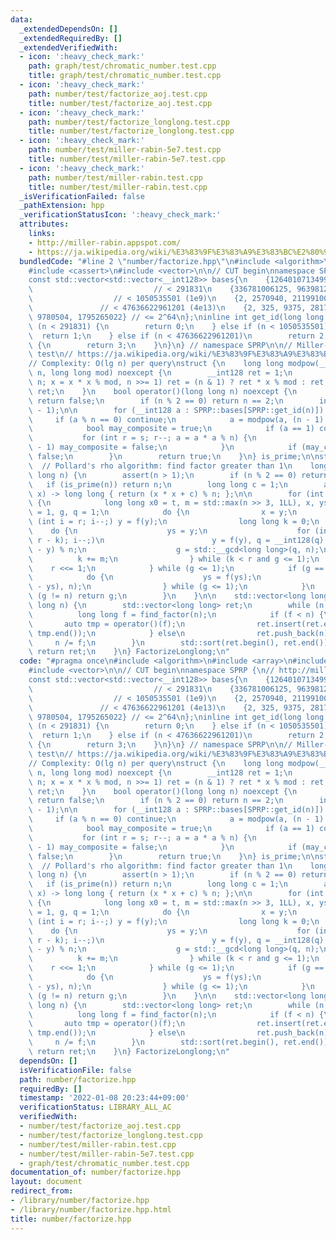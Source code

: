 ```yaml
---
data:
  _extendedDependsOn: []
  _extendedRequiredBy: []
  _extendedVerifiedWith:
  - icon: ':heavy_check_mark:'
    path: graph/test/chromatic_number.test.cpp
    title: graph/test/chromatic_number.test.cpp
  - icon: ':heavy_check_mark:'
    path: number/test/factorize_aoj.test.cpp
    title: number/test/factorize_aoj.test.cpp
  - icon: ':heavy_check_mark:'
    path: number/test/factorize_longlong.test.cpp
    title: number/test/factorize_longlong.test.cpp
  - icon: ':heavy_check_mark:'
    path: number/test/miller-rabin-5e7.test.cpp
    title: number/test/miller-rabin-5e7.test.cpp
  - icon: ':heavy_check_mark:'
    path: number/test/miller-rabin.test.cpp
    title: number/test/miller-rabin.test.cpp
  _isVerificationFailed: false
  _pathExtension: hpp
  _verificationStatusIcon: ':heavy_check_mark:'
  attributes:
    links:
    - http://miller-rabin.appspot.com/
    - https://ja.wikipedia.org/wiki/%E3%83%9F%E3%83%A9%E3%83%BC%E2%80%93%E3%83%A9%E3%83%93%E3%83%B3%E7%B4%A0%E6%95%B0%E5%88%A4%E5%AE%9A%E6%B3%95
  bundledCode: "#line 2 \"number/factorize.hpp\"\n#include <algorithm>\n#include <array>\n\
    #include <cassert>\n#include <vector>\n\n// CUT begin\nnamespace SPRP {\n// http://miller-rabin.appspot.com/\n\
    const std::vector<std::vector<__int128>> bases{\n    {126401071349994536},   \
    \                           // < 291831\n    {336781006125, 9639812373923155},\
    \                  // < 1050535501 (1e9)\n    {2, 2570940, 211991001, 3749873356},\
    \               // < 47636622961201 (4e13)\n    {2, 325, 9375, 28178, 450775,\
    \ 9780504, 1795265022} // <= 2^64\n};\ninline int get_id(long long n) {\n    if\
    \ (n < 291831) {\n        return 0;\n    } else if (n < 1050535501) {\n      \
    \  return 1;\n    } else if (n < 47636622961201)\n        return 2;\n    else\
    \ {\n        return 3;\n    }\n}\n} // namespace SPRP\n\n// Miller-Rabin primality\
    \ test\n// https://ja.wikipedia.org/wiki/%E3%83%9F%E3%83%A9%E3%83%BC%E2%80%93%E3%83%A9%E3%83%93%E3%83%B3%E7%B4%A0%E6%95%B0%E5%88%A4%E5%AE%9A%E6%B3%95\n\
    // Complexity: O(lg n) per query\nstruct {\n    long long modpow(__int128 x, __int128\
    \ n, long long mod) noexcept {\n        __int128 ret = 1;\n        for (x %= mod;\
    \ n; x = x * x % mod, n >>= 1) ret = (n & 1) ? ret * x % mod : ret;\n        return\
    \ ret;\n    }\n    bool operator()(long long n) noexcept {\n        if (n < 2)\
    \ return false;\n        if (n % 2 == 0) return n == 2;\n        int s = __builtin_ctzll(n\
    \ - 1);\n\n        for (__int128 a : SPRP::bases[SPRP::get_id(n)]) {\n       \
    \     if (a % n == 0) continue;\n            a = modpow(a, (n - 1) >> s, n);\n\
    \            bool may_composite = true;\n            if (a == 1) continue;\n \
    \           for (int r = s; r--; a = a * a % n) {\n                if (a == n\
    \ - 1) may_composite = false;\n            }\n            if (may_composite) return\
    \ false;\n        }\n        return true;\n    }\n} is_prime;\n\nstruct {\n  \
    \  // Pollard's rho algorithm: find factor greater than 1\n    long long find_factor(long\
    \ long n) {\n        assert(n > 1);\n        if (n % 2 == 0) return 2;\n     \
    \   if (is_prime(n)) return n;\n        long long c = 1;\n        auto f = [&](__int128\
    \ x) -> long long { return (x * x + c) % n; };\n\n        for (int t = 1;; t++)\
    \ {\n            long long x0 = t, m = std::max(n >> 3, 1LL), x, ys, y = x0, r\
    \ = 1, g, q = 1;\n            do {\n                x = y;\n                for\
    \ (int i = r; i--;) y = f(y);\n                long long k = 0;\n            \
    \    do {\n                    ys = y;\n                    for (int i = std::min(m,\
    \ r - k); i--;)\n                        y = f(y), q = __int128(q) * std::abs(x\
    \ - y) % n;\n                    g = std::__gcd<long long>(q, n);\n          \
    \          k += m;\n                } while (k < r and g <= 1);\n            \
    \    r <<= 1;\n            } while (g <= 1);\n            if (g == n) {\n    \
    \            do {\n                    ys = f(ys);\n                    g = std::__gcd(std::abs(x\
    \ - ys), n);\n                } while (g <= 1);\n            }\n            if\
    \ (g != n) return g;\n        }\n    }\n\n    std::vector<long long> operator()(long\
    \ long n) {\n        std::vector<long long> ret;\n        while (n > 1) {\n  \
    \          long long f = find_factor(n);\n            if (f < n) {\n         \
    \       auto tmp = operator()(f);\n                ret.insert(ret.end(), tmp.begin(),\
    \ tmp.end());\n            } else\n                ret.push_back(n);\n       \
    \     n /= f;\n        }\n        std::sort(ret.begin(), ret.end());\n       \
    \ return ret;\n    }\n} FactorizeLonglong;\n"
  code: "#pragma once\n#include <algorithm>\n#include <array>\n#include <cassert>\n\
    #include <vector>\n\n// CUT begin\nnamespace SPRP {\n// http://miller-rabin.appspot.com/\n\
    const std::vector<std::vector<__int128>> bases{\n    {126401071349994536},   \
    \                           // < 291831\n    {336781006125, 9639812373923155},\
    \                  // < 1050535501 (1e9)\n    {2, 2570940, 211991001, 3749873356},\
    \               // < 47636622961201 (4e13)\n    {2, 325, 9375, 28178, 450775,\
    \ 9780504, 1795265022} // <= 2^64\n};\ninline int get_id(long long n) {\n    if\
    \ (n < 291831) {\n        return 0;\n    } else if (n < 1050535501) {\n      \
    \  return 1;\n    } else if (n < 47636622961201)\n        return 2;\n    else\
    \ {\n        return 3;\n    }\n}\n} // namespace SPRP\n\n// Miller-Rabin primality\
    \ test\n// https://ja.wikipedia.org/wiki/%E3%83%9F%E3%83%A9%E3%83%BC%E2%80%93%E3%83%A9%E3%83%93%E3%83%B3%E7%B4%A0%E6%95%B0%E5%88%A4%E5%AE%9A%E6%B3%95\n\
    // Complexity: O(lg n) per query\nstruct {\n    long long modpow(__int128 x, __int128\
    \ n, long long mod) noexcept {\n        __int128 ret = 1;\n        for (x %= mod;\
    \ n; x = x * x % mod, n >>= 1) ret = (n & 1) ? ret * x % mod : ret;\n        return\
    \ ret;\n    }\n    bool operator()(long long n) noexcept {\n        if (n < 2)\
    \ return false;\n        if (n % 2 == 0) return n == 2;\n        int s = __builtin_ctzll(n\
    \ - 1);\n\n        for (__int128 a : SPRP::bases[SPRP::get_id(n)]) {\n       \
    \     if (a % n == 0) continue;\n            a = modpow(a, (n - 1) >> s, n);\n\
    \            bool may_composite = true;\n            if (a == 1) continue;\n \
    \           for (int r = s; r--; a = a * a % n) {\n                if (a == n\
    \ - 1) may_composite = false;\n            }\n            if (may_composite) return\
    \ false;\n        }\n        return true;\n    }\n} is_prime;\n\nstruct {\n  \
    \  // Pollard's rho algorithm: find factor greater than 1\n    long long find_factor(long\
    \ long n) {\n        assert(n > 1);\n        if (n % 2 == 0) return 2;\n     \
    \   if (is_prime(n)) return n;\n        long long c = 1;\n        auto f = [&](__int128\
    \ x) -> long long { return (x * x + c) % n; };\n\n        for (int t = 1;; t++)\
    \ {\n            long long x0 = t, m = std::max(n >> 3, 1LL), x, ys, y = x0, r\
    \ = 1, g, q = 1;\n            do {\n                x = y;\n                for\
    \ (int i = r; i--;) y = f(y);\n                long long k = 0;\n            \
    \    do {\n                    ys = y;\n                    for (int i = std::min(m,\
    \ r - k); i--;)\n                        y = f(y), q = __int128(q) * std::abs(x\
    \ - y) % n;\n                    g = std::__gcd<long long>(q, n);\n          \
    \          k += m;\n                } while (k < r and g <= 1);\n            \
    \    r <<= 1;\n            } while (g <= 1);\n            if (g == n) {\n    \
    \            do {\n                    ys = f(ys);\n                    g = std::__gcd(std::abs(x\
    \ - ys), n);\n                } while (g <= 1);\n            }\n            if\
    \ (g != n) return g;\n        }\n    }\n\n    std::vector<long long> operator()(long\
    \ long n) {\n        std::vector<long long> ret;\n        while (n > 1) {\n  \
    \          long long f = find_factor(n);\n            if (f < n) {\n         \
    \       auto tmp = operator()(f);\n                ret.insert(ret.end(), tmp.begin(),\
    \ tmp.end());\n            } else\n                ret.push_back(n);\n       \
    \     n /= f;\n        }\n        std::sort(ret.begin(), ret.end());\n       \
    \ return ret;\n    }\n} FactorizeLonglong;\n"
  dependsOn: []
  isVerificationFile: false
  path: number/factorize.hpp
  requiredBy: []
  timestamp: '2022-01-08 20:23:44+09:00'
  verificationStatus: LIBRARY_ALL_AC
  verifiedWith:
  - number/test/factorize_aoj.test.cpp
  - number/test/factorize_longlong.test.cpp
  - number/test/miller-rabin.test.cpp
  - number/test/miller-rabin-5e7.test.cpp
  - graph/test/chromatic_number.test.cpp
documentation_of: number/factorize.hpp
layout: document
redirect_from:
- /library/number/factorize.hpp
- /library/number/factorize.hpp.html
title: number/factorize.hpp
---
```

